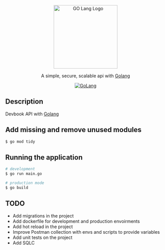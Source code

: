 <p align="center">
  <a href="https://go.dev/" target="blank"><img src="https://static.imasters.com.br/wp-content/uploads/2018/10/24174307/0_OWUKWmE-4jdrLpx7.png" width="200" alt="GO Lang Logo" /></a>
</p>

[circleci-image]: https://img.shields.io/circleci/build/github/nestjs/nest/master?token=abc123def456
[circleci-url]: https://circleci.com/gh/nestjs/nest

<p align="center">A simple, secure, scalable api with <a href="https://go.dev/" target="_blank">Golang</a></p>

<p align="center">
    <a href="https://pkg.go.dev/golang.org/x/example" target="_blank"><img src="https://pkg.go.dev/badge/golang.org/x/example.svg" alt="GoLang" /></a>
</p>

## Description

Devbook API with <a href="https://go.dev/" target="_blank">Golang</a>

## Add missing and remove unused modules

```bash
$ go mod tidy
```

## Running the application

```bash
# development
$ go run main.go

# production mode
$ go build
```

## TODO

- Add migrations in the project
- Add dockerfile for development and production envoirments
- Add hot reload in the project
- Improve Postman collection with envs and scripts to provide variables
- Add unit tests on the project
- Add SQLC
